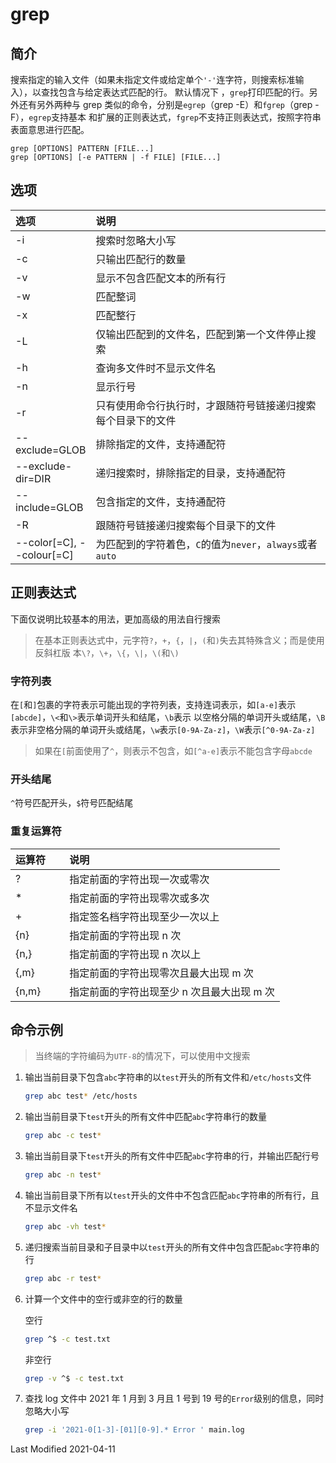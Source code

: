 # grep

## 简介

搜索指定的输入文件（如果未指定文件或给定单个`'-'`连字符，则搜索标准输入），以查找包含与给定表达式匹配的行。 默认情况下
，`grep`打印匹配的行。另外还有另外两种与 grep 类似的命令，分别是`egrep`（grep -E）和`fgrep`（grep -F），`egrep`支持基本
和扩展的正则表达式，`fgrep`不支持正则表达式，按照字符串表面意思进行匹配。

```
grep [OPTIONS] PATTERN [FILE...]
grep [OPTIONS] [-e PATTERN | -f FILE] [FILE...]
```

## 选项

<style>
table th:first-of-type {
    width: 20%;
}
</style>

| 选项                      | 说明                                                         |
| :------------------------ | :----------------------------------------------------------- |
| -i                        | 搜索时忽略大小写                                             |
| -c                        | 只输出匹配行的数量                                           |
| -v                        | 显示不包含匹配文本的所有行                                   |
| -w                        | 匹配整词                                                     |
| -x                        | 匹配整行                                                     |
| -L                        | 仅输出匹配到的文件名，匹配到第一个文件停止搜索               |
| -h                        | 查询多文件时不显示文件名                                     |
| -n                        | 显示行号                                                     |
| -r                        | 只有使用命令行执行时，才跟随符号链接递归搜索每个目录下的文件 |
| --exclude=GLOB            | 排除指定的文件，支持通配符                                   |
| --exclude-dir=DIR         | 递归搜索时，排除指定的目录，支持通配符                       |
| --include=GLOB            | 包含指定的文件，支持通配符                                   |
| -R                        | 跟随符号链接递归搜索每个目录下的文件                         |
| --color[=C], --colour[=C] | 为匹配到的字符着色，`C`的值为`never`，`always`或者`auto`     |

## 正则表达式

下面仅说明比较基本的用法，更加高级的用法自行搜索

> 在基本正则表达式中，元字符`?`，`+`，`{`，`|`，`(`和`)`失去其特殊含义；而是使用反斜杠版
> 本`\?`，`\+`，`\{`，`\|`，`\(`和`\)`

### 字符列表

在`[`和`]`包裹的字符表示可能出现的字符列表，支持连词表示，如`[a-e]`表示`[abcde]`，`\<`和`\>`表示单词开头和结尾，`\b`表示
以空格分隔的单词开头或结尾，`\B`表示非空格分隔的单词开头或结尾，`\w`表示`[0-9A-Za-z]`，`\W`表示`[^0-9A-Za-z]`

> 如果在`[`前面使用了`^`，则表示不包含，如`[^a-e]`表示不能包含字母`abcde`

### 开头结尾

`^`符号匹配开头，`$`符号匹配结尾

### 重复运算符

| 运算符 | 说明                                       |
| :----- | :----------------------------------------- |
| ?      | 指定前面的字符出现一次或零次               |
| \*     | 指定前面的字符出现零次或多次               |
| \+     | 指定签名档字符出现至少一次以上             |
| {n}    | 指定前面的字符出现 n 次                    |
| {n,}   | 指定前面的字符出现 n 次以上                |
| {,m}   | 指定前面的字符出现零次且最大出现 m 次      |
| {n,m}  | 指定前面的字符出现至少 n 次且最大出现 m 次 |

## 命令示例

> 当终端的字符编码为`UTF-8`的情况下，可以使用中文搜索

1. 输出当前目录下包含`abc`字符串的以`test`开头的所有文件和`/etc/hosts`文件

   ```bash
   grep abc test* /etc/hosts
   ```

2. 输出当前目录下`test`开头的所有文件中匹配`abc`字符串行的数量

   ```bash
   grep abc -c test*
   ```

3. 输出当前目录下`test`开头的所有文件中匹配`abc`字符串的行，并输出匹配行号

   ```bash
   grep abc -n test*
   ```

4. 输出当前目录下所有以`test`开头的文件中不包含匹配`abc`字符串的所有行，且不显示文件名

   ```bash
   grep abc -vh test*
   ```

5. 递归搜索当前目录和子目录中以`test`开头的所有文件中包含匹配`abc`字符串的行

   ```bash
   grep abc -r test*
   ```

6. 计算一个文件中的空行或非空的行的数量

   空行

   ```bash
   grep ^$ -c test.txt
   ```

   非空行

   ```bash
   grep -v ^$ -c test.txt
   ```

7. 查找 log 文件中 2021 年 1 月到 3 月且 1 号到 19 号的`Error`级别的信息，同时忽略大小写

   ```bash
   grep -i '2021-0[1-3]-[01][0-9].* Error ' main.log
   ```

Last Modified 2021-04-11
